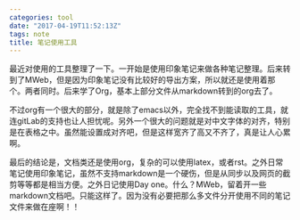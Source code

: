 ```yaml
---
categories: tool
date: "2017-04-19T11:52:13Z"
tags: note
title: 笔记使用工具
---
```


最近对使用的工具整理了一下。一开始是使用印象笔记来做各种笔记整理。后来转到了MWeb，但是因为印象笔记没有比较好的导出方案，所以就还是使用着那个。两者同时。后来学了Org，基本上部分文件从markdown转到的org去了。
<!--more-->

不过org有一个很大的部分，就是除了emacs以外，完全找不到能读取的工具，就连gitLab的支持也让人担忧呢。另外一个很大的问题就是对中文字体的对齐，特别是在表格之中。虽然能设置成对齐吧，但是这样宽齐了高又不齐了，真是让人心累啊。

最后的结论是，文档类还是使用org，复杂的可以使用latex，或者rst。之外日常笔记使用印象笔记，虽然不支持markdown是一个硬伤，但是从同步以及网页的截剪等等都是相当方便。之外日记使用Day one。什么？MWeb，留着开一些markdown文档吧。只能这样了。因为没有必要把那么多文件分开使用不同的笔记文件来做在座啊！！
